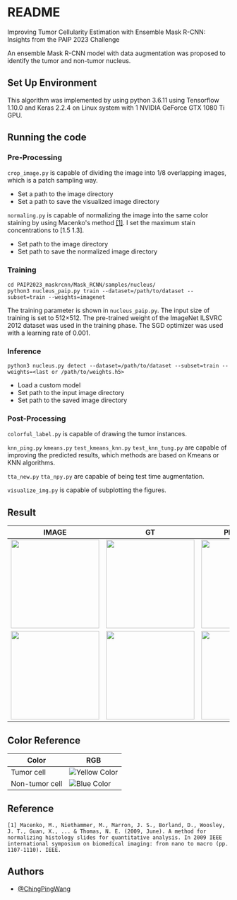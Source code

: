 
# README

Improving Tumor Cellularity Estimation with Ensemble Mask R-CNN: Insights from the PAIP 2023 Challenge

An ensemble Mask R-CNN model with data augmentation was proposed to identify the tumor and non-tumor nucleus. 


## Set Up Environment
This algorithm was implemented by using python 3.6.11 using Tensorflow 1.10.0 and Keras 2.2.4 on Linux system with 1 NVIDIA GeForce GTX 1080 Ti GPU.

## Running the code

### Pre-Processing
```crop_image.py``` is capable of dividing the image into 1/8 overlapping images, which is a patch sampling way.
- Set a path to the image directory
- Set a path to save the visualized image directory 

```normaling.py``` is capable of normalizing the image into the same color staining by using Macenko's method [[1]](https://ieeexplore.ieee.org/document/5193250). I set the maximum stain concentrations to [1.5 1.3].
- Set path to the image directory
- Set path to save the normalized image directory 


### Training
```
cd PAIP2023_maskrcnn/Mask_RCNN/samples/nucleus/
python3 nucleus_paip.py train --dataset=/path/to/dataset --subset=train --weights=imagenet
```
The training parameter is shown in ```nucleus_paip.py```.  The input size of training is set to 512×512. The pre-trained weight of the ImageNet ILSVRC 2012 dataset was used in the training phase. The SGD optimizer was used with a learning rate of 0.001. 


### Inference
```
python3 nucleus.py detect --dataset=/path/to/dataset --subset=train --weights=<last or /path/to/weights.h5>
```
- Load a custom model
- Set path to the input image directory
- Set path to the saved image directory 

### Post-Processing
```colorful_label.py``` is capable of drawing the tumor instances.

```knn_ping.py``` ```kmeans.py``` ```test_kmeans_knn.py``` ```test_knn_tung.py``` are capable of improving the predicted results, which methods are based on Kmeans or KNN algorithms.

```tta_new.py``` ```tta_npy.py``` are capable of being test time augmentation.

```visualize_img.py``` is capable of subplotting the figures.

## Result
| IMAGE                                           | GT                                             | PREDICTION                                      |
| ----------------------------------------------- | ---------------------------------------------- | ----------------------------------------------- |
| <img src="example/tr_c001_4_img.png" width="200" height="200"> | <img src="example/tr_c001_4_gt.png" width="200" height="200"> | <img src="example/tr_c001_4_result.png" width="200" height="200"> |
| <img src="example/tr_p010_3_img.png" width="200" height="200"> | <img src="example/tr_p010_3_gt.png" width="200" height="200"> | <img src="example/tr_p010_3_result.png" width="200" height="200"> |


## Color Reference

| Color             | RGB                                                                |
| ----------------- | ------------------------------------------------------------------ |
| Tumor cell |![Yellow Color](https://via.placeholder.com/10x10/FFFF00/000000?text=+) |
| Non-tumor cell |![Blue Color](https://via.placeholder.com/10x10/0000FF/000000?text=+)

## Reference
```
[1] Macenko, M., Niethammer, M., Marron, J. S., Borland, D., Woosley, J. T., Guan, X., ... & Thomas, N. E. (2009, June). A method for normalizing histology slides for quantitative analysis. In 2009 IEEE international symposium on biomedical imaging: from nano to macro (pp. 1107-1110). IEEE.
```
## Authors

- [@ChingPingWang](https://github.com/ChingPingWang)


